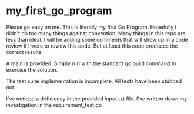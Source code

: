 # my_first_go_program
Please go easy on me. This is literally my first Go Program. Hopefully I didn't do too many things against convention. 
Many things in this repo are less than ideal. I will be adding some comments that will show up in a code review if I were to review this code. But at least this code produces the correct results.

A main is provided. Simply run with the standard go build command to exercise the solution.  

The test suite implementation is incomplete. All tests have been stubbed out. 

I've noticed a deficiency in the provided input.txt file. I've written down my investigation in the requirement_test.go